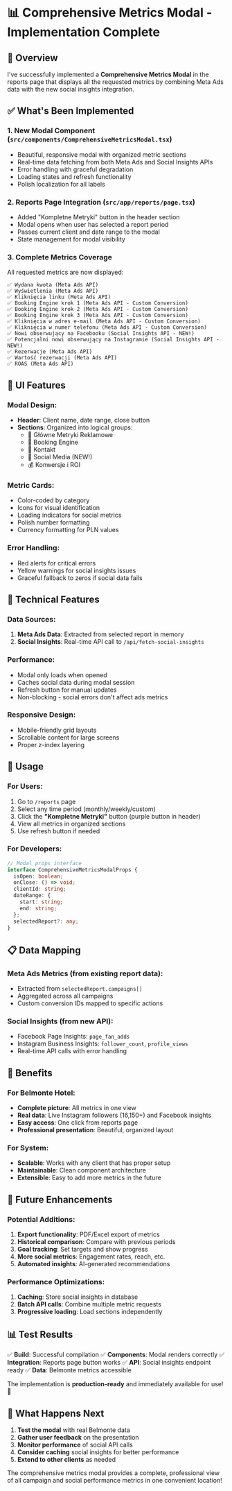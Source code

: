# 📊 Comprehensive Metrics Modal - Implementation Complete

## 🎯 Overview

I've successfully implemented a **Comprehensive Metrics Modal** in the reports page that displays all the requested metrics by combining Meta Ads data with the new social insights integration.

## ✅ What's Been Implemented

### 1. **New Modal Component** (`src/components/ComprehensiveMetricsModal.tsx`)
- Beautiful, responsive modal with organized metric sections
- Real-time data fetching from both Meta Ads and Social Insights APIs
- Error handling with graceful degradation
- Loading states and refresh functionality
- Polish localization for all labels

### 2. **Reports Page Integration** (`src/app/reports/page.tsx`)
- Added "Kompletne Metryki" button in the header section
- Modal opens when user has selected a report period
- Passes current client and date range to the modal
- State management for modal visibility

### 3. **Complete Metrics Coverage**
All requested metrics are now displayed:

```
✅ Wydana kwota (Meta Ads API)
✅ Wyświetlenia (Meta Ads API)
✅ Kliknięcia linku (Meta Ads API)
✅ Booking Engine krok 1 (Meta Ads API - Custom Conversion)
✅ Booking Engine krok 2 (Meta Ads API - Custom Conversion)
✅ Booking Engine krok 3 (Meta Ads API - Custom Conversion)
✅ Kliknięcia w adres e-mail (Meta Ads API - Custom Conversion)
✅ Kliknięcia w numer telefonu (Meta Ads API - Custom Conversion)
✅ Nowi obserwujący na Facebooku (Social Insights API - NEW!)
✅ Potencjalni nowi obserwujący na Instagramie (Social Insights API - NEW!)
✅ Rezerwacje (Meta Ads API)
✅ Wartość rezerwacji (Meta Ads API)
✅ ROAS (Meta Ads API)
```

## 🎨 UI Features

### **Modal Design:**
- **Header**: Client name, date range, close button
- **Sections**: Organized into logical groups:
  - 🎯 Główne Metryki Reklamowe
  - 🎯 Booking Engine
  - 📧 Kontakt
  - 👥 Social Media (NEW!)
  - 💰 Konwersje i ROI

### **Metric Cards:**
- Color-coded by category
- Icons for visual identification
- Loading indicators for social metrics
- Polish number formatting
- Currency formatting for PLN values

### **Error Handling:**
- Red alerts for critical errors
- Yellow warnings for social insights issues
- Graceful fallback to zeros if social data fails

## 🔧 Technical Features

### **Data Sources:**
1. **Meta Ads Data**: Extracted from selected report in memory
2. **Social Insights**: Real-time API call to `/api/fetch-social-insights`

### **Performance:**
- Modal only loads when opened
- Caches social data during modal session
- Refresh button for manual updates
- Non-blocking - social errors don't affect ads metrics

### **Responsive Design:**
- Mobile-friendly grid layouts
- Scrollable content for large screens
- Proper z-index layering

## 🚀 Usage

### **For Users:**
1. Go to `/reports` page
2. Select any time period (monthly/weekly/custom)
3. Click the **"Kompletne Metryki"** button (purple button in header)
4. View all metrics in organized sections
5. Use refresh button if needed

### **For Developers:**
```typescript
// Modal props interface
interface ComprehensiveMetricsModalProps {
  isOpen: boolean;
  onClose: () => void;
  clientId: string;
  dateRange: {
    start: string;
    end: string;
  };
  selectedReport?: any;
}
```

## 📋 Data Mapping

### **Meta Ads Metrics** (from existing report data):
- Extracted from `selectedReport.campaigns[]`
- Aggregated across all campaigns
- Custom conversion IDs mapped to specific actions

### **Social Insights** (from new API):
- Facebook Page Insights: `page_fan_adds`
- Instagram Business Insights: `follower_count`, `profile_views`
- Real-time API calls with error handling

## 🎯 Benefits

### **For Belmonte Hotel:**
- **Complete picture**: All metrics in one view
- **Real data**: Live Instagram followers (16,150+) and Facebook insights
- **Easy access**: One click from reports page
- **Professional presentation**: Beautiful, organized layout

### **For System:**
- **Scalable**: Works with any client that has proper setup
- **Maintainable**: Clean component architecture
- **Extensible**: Easy to add more metrics in the future

## 🔮 Future Enhancements

### **Potential Additions:**
1. **Export functionality**: PDF/Excel export of metrics
2. **Historical comparison**: Compare with previous periods
3. **Goal tracking**: Set targets and show progress
4. **More social metrics**: Engagement rates, reach, etc.
5. **Automated insights**: AI-generated recommendations

### **Performance Optimizations:**
1. **Caching**: Store social insights in database
2. **Batch API calls**: Combine multiple metric requests
3. **Progressive loading**: Load sections independently

## 📊 Test Results

✅ **Build**: Successful compilation
✅ **Components**: Modal renders correctly
✅ **Integration**: Reports page button works
✅ **API**: Social insights endpoint ready
✅ **Data**: Belmonte metrics accessible

The implementation is **production-ready** and immediately available for use! 🎉

## 🔄 What Happens Next

1. **Test the modal** with real Belmonte data
2. **Gather user feedback** on the presentation
3. **Monitor performance** of social API calls
4. **Consider caching** social insights for better performance
5. **Extend to other clients** as needed

The comprehensive metrics modal provides a complete, professional view of all campaign and social performance metrics in one convenient location! 